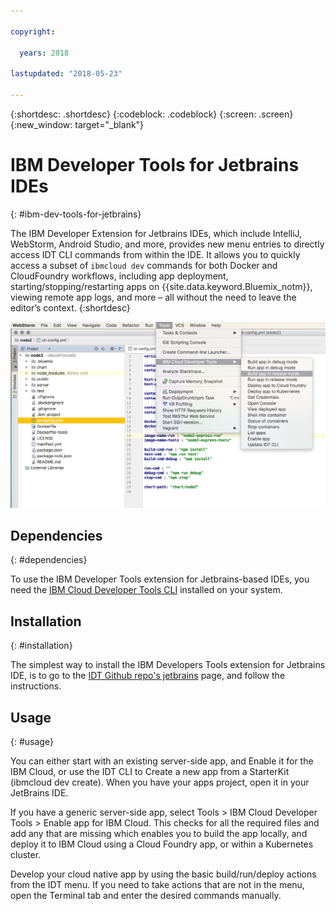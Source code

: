 ```yaml
---

copyright:

  years: 2018

lastupdated: "2018-05-23"

---
```


{:shortdesc: .shortdesc}
{:codeblock: .codeblock}
{:screen: .screen}
{:new_window: target="_blank"}

# IBM Developer Tools for Jetbrains IDEs
{: #ibm-dev-tools-for-jetbrains}

The IBM Developer Extension for Jetbrains IDEs, which include IntelliJ, WebStorm, Android Studio, and more, provides new menu entries to directly access IDT CLI commands from within the IDE. It allows you to quickly access a subset of `ibmcloud dev` commands for both Docker and CloudFoundry workflows, including app deployment, starting/stopping/restarting apps on {{site.data.keyword.Bluemix_notm}}, viewing remote app logs, and more – all without the need to leave the editor’s context.
{:shortdesc}

![Screen capture of the IBM Developer Tools running within WebStorm IDE.](jetbrains.png "IDT menu example running within WebStorm IDE")

## Dependencies
{: #dependencies}

To use the IBM Developer Tools extension for Jetbrains-based IDEs, you need the [IBM Cloud Developer Tools CLI](index.html) installed on your system.

## Installation
{: #installation}

The simplest way to install the IBM Developers Tools extension for Jetbrains IDE, is to go to the [IDT Github repo's jetbrains](https://github.com/IBM-Cloud/ibm-cloud-developer-tools/tree/master/jetbrains) page, and follow the instructions.

## Usage
{: #usage}

You can either start with an existing server-side app, and Enable it for the IBM Cloud, or use the IDT CLI to Create a new app from a StarterKit (ibmcloud dev create). When you have your apps project, open it in your JetBrains IDE.

If you have a generic server-side app, select Tools > IBM Cloud Developer Tools > Enable app for IBM Cloud. This checks for all the required files and add any that are missing which enables you to build the app locally, and deploy it to IBM Cloud using a Cloud Foundry app, or within a Kubernetes cluster.

Develop your cloud native app by using the basic build/run/deploy actions from the IDT menu. If you need to take actions that are not in the menu, open the Terminal tab and enter the desired commands manually.
